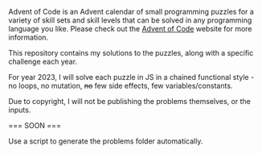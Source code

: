 Advent of Code is an Advent calendar of small programming puzzles for a variety of skill sets and skill levels that can be solved in any programming language you like.
Please check out the [Advent of Code](https://adventofcode.com/) website for more information.

This repository contains my solutions to the puzzles, along with a specific challenge each year.

For year 2023, I will solve each puzzle in JS in a chained functional style - no loops, no mutation, ~~no~~ few side effects, few variables/constants.

Due to copyright, I will not be publishing the problems themselves, or the inputs.

=== SOON ===

Use a script to generate the problems folder automatically.
